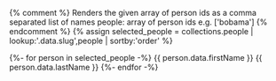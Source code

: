 {% comment %}
Renders the given array of person ids as a comma separated list of names
people: array of person ids e.g. ['bobama']
{% endcomment %}
{% assign selected_people = collections.people | lookup:'.data.slug',people | sortby:'order' %}

{%- for person in selected_people -%}
<span class="person-link">
{{ person.data.firstName }} {{ person.data.lastName }}
</span>
{%- endfor -%}

